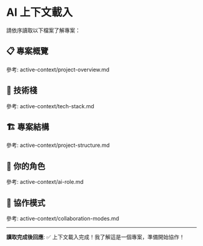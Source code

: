 # AI 上下文載入

請依序讀取以下檔案了解專案：

## 📋 專案概覽
參考: active-context/project-overview.md

## 🔧 技術棧
參考: active-context/tech-stack.md

## 🏗️ 專案結構  
參考: active-context/project-structure.md

## 🤖 你的角色
參考: active-context/ai-role.md

## 🤝 協作模式
參考: active-context/collaboration-modes.md

---

**讀取完成後回應**: ✅ 上下文載入完成！我了解這是一個專案，準備開始協作！
